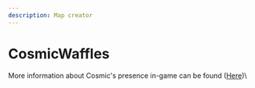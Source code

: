 ```yaml
---
description: Map creator
---
```


# CosmicWaffles

More information about Cosmic's presence in-game can be found ([Here](../../the-world/towns/finland-region/garvia/garvian-residents/cosmicwaffles.md))\
